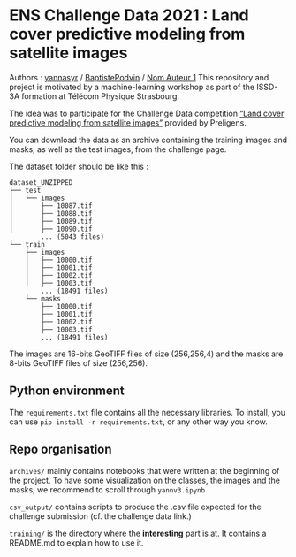 # ENS Challenge Data 2021 : Land cover predictive modeling from satellite images

Authors : [yannasyr](https://github.com/yannasyr) / [BaptistePodvin](https://github.com/BaptistePodvin) / [Nom Auteur 1](https://github.com/lenadhb)
This repository and project is motivated by a machine-learning workshop as part of the ISSD-3A formation at Télécom Physique Strasbourg. 

The idea was to participate for the Challenge Data competition [“Land cover predictive modeling from satellite images”](https://challengedata.ens.fr/challenges/48) provided by Preligens.

You can download the data as an archive containing the training images and masks, as well as the test images, from the challenge page.

The dataset folder should be like this :
```
dataset_UNZIPPED
├── test
│   └── images
│       ├── 10087.tif
│       ├── 10088.tif
│       ├── 10089.tif
│       ├── 10090.tif
        ... (5043 files)
└── train
    ├── images
    │   ├── 10000.tif
    │   ├── 10001.tif
    │   ├── 10002.tif
    │   ├── 10003.tif
        ... (18491 files)
    └── masks
        ├── 10000.tif
        ├── 10001.tif
        ├── 10002.tif
        ├── 10003.tif
        ... (18491 files)
```
The images are 16-bits GeoTIFF files of size (256,256,4) and the masks are 8-bits GeoTIFF files of size (256,256).

## Python environment

The `requirements.txt` file contains all the necessary libraries. To install, you can use `pip install -r requirements.txt`, or any other way you know. 

## Repo organisation

`archives/` mainly contains notebooks that were written at the beginning of the project. To have some visualization on the classes, the images and the masks, we recommend to scroll through `yannv3.ipynb`

`csv_output/` contains scripts to produce the .csv file expected for the challenge submission (cf. the challenge data link.)

`training/` is the directory where the **interesting** part is at. It contains a README.md to explain how to use it. 
